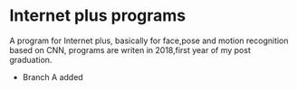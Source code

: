 # Internet plus programs
A program for Internet plus, basically for face,pose and motion recognition based on CNN, programs are writen in 2018,first year of my post graduation.
- Branch A added
